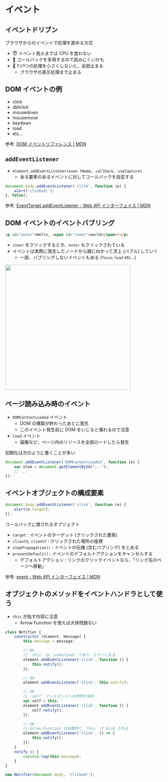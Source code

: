 イベント
================================================================

## イベントドリブン

ブラウザからのイベントで処理を進める方式

* 😇 イベント発火までは CPU を食わない
* 👿 コールバックを多用するので読みにくいかも
* 👿 1つ1つの処理を小さくしないと、全部止まる
  * ブラウザの表示処理まで止まる


## DOM イベントの例

- click
- dblclick
- mousedown
- mousemove
- keydown
- load
- etc...

参考: [DOM イベントリファレンス | MDN](https://developer.mozilla.org/ja/docs/Web2/Reference/Events)


## `addEventListener`

* `element.addEventListener(even tName, callback, useCapture)`
  * ある要素のあるイベントに対してコールバックを設定する

```javascript
document.body.addEventListener('click', function (e) {
    alert('clicked!');
}, false);
```

参考: [EventTarget.addEventListener - Web API インターフェイス | MDN](https://developer.mozilla.org/ja/DOM/element.addEventListener)


## DOM イベントのイベントバブリング

```html
<p id="outer">Hello, <span id="inner">world</span>!</p>
```

- `inner` をクリックするとき、`outer` もクリックされている
- イベントは実際に発生したノードから親に向かって浮上 (バブル) していく
  - 一部、バブリングしないイベントもある (`focus` `load` etc...)

[<img src="https://www.w3.org/TR/DOM-Level-3-Events/images/eventflow.svg" width="400"/>](https://www.w3.org/TR/DOM-Level-3-Events/#event-flow)


## ページ読み込み時のイベント

* `DOMContentLoaded` イベント
  * DOM の構築が終わったあとに発生
  * このイベント発生前に DOM をいじると壊れるので注意
* `load` イベント
  * 画像など、ページ内のリソースを全部ロードしたら発生

初期化は次のように書くことが多い
```javascript
document.addEventListener('DOMContentLoaded', function (e) {
    var elem = document.getElementById("...");
    // ...
});
```


## イベントオブジェクトの構成要素

```javascript
document.body.addEventListener('click', function (e) {
    alert(e.target);
});
```

コールバックに渡されるオブジェクト

- `target` : イベントのターゲット (クリックされた要素)
- `clientX`, `clientY` : クリックされた場所の座標
- `stopPropagation()` : イベントの伝播 (含むバブリング) をとめる
- `preventDefault()` : イベントのデフォルトアクションをキャンセルする
  -  デフォルトアクション : リンクのクリックイベントなら、「リンク先のページへ移動」

参考: [​event - Web API インターフェイス | MDN​](https://developer.mozilla.org/ja/docs/Web/API/Event)


## オブジェクトのメソッドをイベントハンドラとして使う

- `this` が指す内容に注意
  - Arrow Function を使えば大体問題ない

```javascript
class Notifier {
    constructor (element, message) {
        this.message = message;

        // NG
        // `this` は `undefined` であり、エラーになる
        element.addEventListener('click', function () {
            this.notify();
        });  

        // NG
        element.addEventListener('click', this.notify);

        // OK
        // `self` インスタンスへの参照を保持
        var self = this;
        element.addEventListener('click', function () {
            self.notify();
        });  

        // OK
        // Arrow Function は自動的に `this` が bind される
        element.addEventListener('click', () => {
            this.notify();
        });  
    }
    notify () {
        console.log(this.message);       
    }    
}

new Notifier(document.body, 'Clicked!');
```
